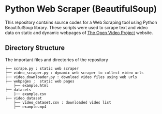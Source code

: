 # Python Web Scraper (BeautifulSoup)

This repository contains source codes for a Web Scraping tool using Python BeautifulSoup library. These scripts were used to scrape text and video data on static and dynamic webpages of [The Open Video Project](https://open-video.org/index.php) website.

## Directory Structure

The important files and directories of the repository

    ├── scrape.py : static web scraper 
    ├── video_scraper.py : dynamic web scraper to collect video urls
    ├── video_downloader.py : download video files using web urls
    ├── webpages :  static web pages                
        ├── example.html
    ├── datasets                 
        ├── example.csv
    ├── video_dataset
        ├── video_dataset.csv : downloaded video list           
        ├── example.mp4
        


